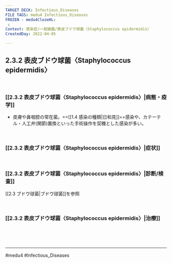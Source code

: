 ```yaml
---
TARGET DECK: Infectious_Diseases
FILE TAGS: medu4 Infectious_Diseases
FROZEN - medu4ClozeHL:
 : 
Context: 感染症/一般細菌/表皮ブドウ球菌〈Staphylococcus epidermidis〉
CreatedDay: 2022-04-05

---
```


## 2.3.2 表皮ブドウ球菌〈Staphylococcus epidermidis〉

<br>

### [[2.3.2 表皮ブドウ球菌〈Staphylococcus epidermidis〉|病態・疫学]]
* 皮膚や鼻咽腔の常在菌。==[[1.4 感染の種類|日和見]]==感染や、カテーテル・人工弁(関節)置換といった手術操作を契機とした感染が多い。
<!--ID: 1649375532827-->



<br>

### [[2.3.2 表皮ブドウ球菌〈Staphylococcus epidermidis〉|症状]]


<br>

### [[2.3.2 表皮ブドウ球菌〈Staphylococcus epidermidis〉|診断/検査]]
[[2.3 ブドウ球菌|ブドウ球菌]]を参照

<br>

### [[2.3.2 表皮ブドウ球菌〈Staphylococcus epidermidis〉|治療]]


<br><br><br>

---
#medu4 #Infectious_Diseases